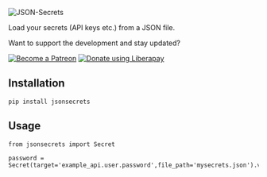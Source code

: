 ![JSON-Secrets](https://raw.githubusercontent.com/marcoEDU/JSON-Secrets/master/images/headerimage.jpg "JSON-Secrets")

Load your secrets (API keys etc.) from a JSON file.

Want to support the development and stay updated?

<a href="https://www.patreon.com/bePatron?u=24983231"><img alt="Become a Patreon" src="https://raw.githubusercontent.com/marcoEDU/JSON-Secrets/master/images/patreon_button.svg"></a> <a href="https://liberapay.com/marcoEDU/donate"><img alt="Donate using Liberapay" src="https://liberapay.com/assets/widgets/donate.svg"></a>

## Installation
```
pip install jsonsecrets
```

## Usage
```
from jsonsecrets import Secret

password = Secret(target='example_api.user.password',file_path='mysecrets.json').value
```